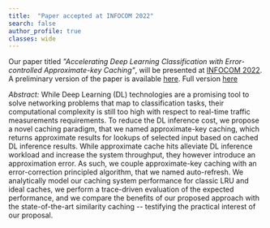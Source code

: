 ```yaml
---
title:  "Paper accepted at INFOCOM 2022"
search: false
author_profile: true
classes: wide
---
```


Our paper titled *"Accelerating Deep Learning Classification with Error-controlled Approximate-key Caching"*, will be presented at <a href="https://infocom2022.ieee-infocom.org/">INFOCOM 2022</a>. A preliminary version of the paper is available  <a href="https://arxiv.org/abs/2112.06671">here</a>. Full version <a href="https://gallomassimo.github.io/docs/2022Infocom.pdf">here</a> 

*Abstract:* While Deep Learning (DL) technologies are a promising tool to solve networking problems that map to classification tasks, their computational complexity is still too high with respect to real-time traffic measurements requirements. To reduce the DL inference cost, we propose a novel caching paradigm, that we named approximate-key caching, which returns approximate results for lookups of selected input based on cached DL inference results. While approximate cache hits alleviate DL inference workload and increase the system throughput, they however introduce an approximation error. As such, we couple approximate-key caching with an error-correction principled algorithm, that we named auto-refresh. We analytically model our caching system performance for classic LRU and ideal caches, we perform a trace-driven evaluation of the expected performance, and we compare the benefits of our proposed approach with the state-of-the-art similarity caching -- testifying the practical interest of our proposal.